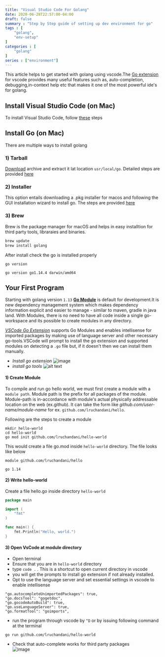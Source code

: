 ```yaml
---
title: "Visual Studio Code For Golang"
date: 2020-06-28T22:57:00-04:00
draft: false
summary : "Step by Step guide of setting up dev environment for go"
tags : [
    "golang",
    "env-setup"
]
categories : [
    "golang"
]
series : ["environment"]
---
```

This article helps to get started with golang using vscode.The [Go extension](https://code.visualstudio.com/docs/languages/go) for vscode provides many useful features such as, auto-completion, debugging,in-context help etc that makes it one of the most powerful ide's for golang. 

## Install Visual Studio Code (on Mac)
To install Visual Studio Code, follow [these](https://code.visualstudio.com/docs/setup/mac) steps  

## Install Go (on Mac)
There are multiple ways to install golang
### 1) Tarball  
[Download](https://golang.org/dl/) archive and extract it lat location  `usr/local/go`. 
Detailed steps are provided [here](https://golang.org/doc/install#tarball) 
### 2) Installer  
This option entails downloading a .pkg installer for macos and following the GUI installation wizard to install go.
The steps are provided [here](https://golang.org/doc/install#macos) 
### 3) Brew  
Brew is the package manager for macOS and helps in easy installtion for third party tools, libraraies and binaries.
```bash
brew update
brew install golang
```
After install check the go is installed properly 
```
go version

go version go1.14.4 darwin/amd64
```

## Your First Program

Starting with golang version `1.13` **[Go Module](https://blog.golang.org/using-go-modules)** is default for development.It is new dependency management system which makes dependency information explicit and easier to manage - similar to maven, gradle in java land. With Modules, there is no need to have all code inside a single go-workspace and its possible to create modules in any directory.

*[VSCode Go Extension](https://code.visualstudio.com/docs/languages/go)* supports Go Modules and enables intellisense for imported packages by making use of language server and other necessary go-tools.VSCode will prompt to install the go extension and supported modules on detecting a `.go` file but, if it doesn't then we can install them manually.
- *Install go extension*
![image](/images/go-extension.png)
- *install go tools*
![alt text](/images/go-tools.png)

#### 1) Create Module
To compile and run go hello world, we must first create a module with a `module path`. Module path is the prefix for all packages of the module. Module-path is  in-accordance with  module's actual physically addressable location on the web (ex.github). It can take the form like  *github.com/user-name/module-name*  for ex. `github.com/lruchandani/hello`.

Following are the steps to create a module

```
mkdir hello-world
cd hello-world
go mod init github.com/lruchandani/hello-world
```
This would create a file go.mod inside `hello-world` directory. The file looks like below 
```
module github.com/lruchandani/hello

go 1.14
```
#### 2) Write hello-world 
Create a file hello.go inside directory `hello-world` 
```go
package main

import (
	"fmt"
)

func main() {
	fmt.Println("Hello, world.")
}
```
#### 3) Open VsCode at module directory
* Open terminal
* Ensure that you are in `hello-world` directory
* type `code .` . This is a shortcut to open current directory in vscode
* you will get the prompts to install go extension if not already installed.
* Opt to use the language server and set essential settings in vscode to enable intellisense
```
"go.autocompleteUnimportedPackages": true,
"go.docsTool": "gogetdoc",
"go.gocodeAutoBuild": true,
"go.useLanguageServer": true,
"go.formatTool": "goimports",
```
* run the program through vscode by  `^D` or by issuing following command at the terminal
```
go run github.com/lruchandani/hello-world
```
* Check that auto-complete works for third party packages  
![image](/images/go-intellisense.png)



